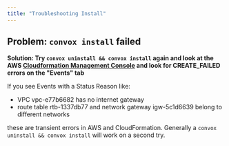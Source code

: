 ```yaml
---
title: "Troubleshooting Install"
---
```

## Problem: `convox install` failed

**Solution: Try `convox uninstall && convox install` again and look at the AWS [Cloudformation Management Console](https://console.aws.amazon.com/cloudformation/home?region=us-east-1) and look for CREATE_FAILED errors on the "Events" tab**

If you see Events with a Status Reason like:

* VPC vpc-e77b6682 has no internet gateway
* route table rtb-1337db77 and network gateway igw-5c1d6639 belong to different networks

these are transient errors in AWS and CloudFormation. Generally a `convox uninstall && convox install` will work on a second try.
